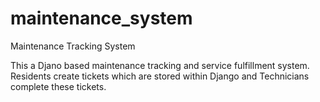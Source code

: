 # maintenance_system
Maintenance Tracking System

This a Djano based maintenance tracking and service fulfillment system. 
Residents create tickets which are stored within Django and Technicians complete these tickets.
